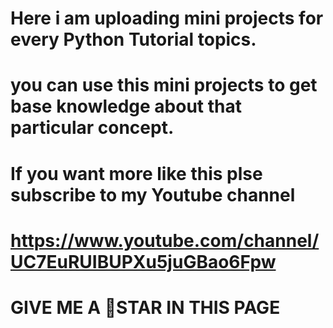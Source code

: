 # Here i am uploading mini projects for every Python Tutorial topics.
# you can use this mini projects to get base knowledge about that particular concept.
# If you want more like this plse subscribe to my Youtube channel 
# https://www.youtube.com/channel/UC7EuRUIBUPXu5juGBao6Fpw

# GIVE ME A 🌟STAR IN THIS PAGE

